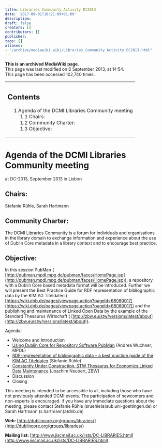 ```yaml
---
title: Libraries Community Activity DC2013
date: '2017-09-01T16:21:09+01:00'
description: 
draft: false
creators: []
contributors: []
publisher: 
tags: []
aliases:
- "/archive/mediawiki_wiki/Libraries_Community_Activity_DC2013.html"
---
```


 **This is an archived MediaWiki page.**  
This page was last modified on 6 September 2013, at 14:54.  
This page has been accessed 102,740 times.

<table id="toc" class="toc">
  <tr>
    <td>
      <div id="toctitle">
        <h2>Contents</h2>
      </div>
      <ul>
        <li class="toclevel-1 tocsection-1">
          <a href="#Agenda_of_the_DCMI_Libraries_Community_meeting"><span class="tocnumber">1</span> <span class="toctext">Agenda of the DCMI Libraries Community meeting</span></a>
          <ul>
            <li class="toclevel-2 tocsection-2"><a href="#Chairs:"><span class="tocnumber">1.1</span> <span class="toctext">Chairs:</span></a></li>
            <li class="toclevel-2 tocsection-3"><a href="#Community_Charter:"><span class="tocnumber">1.2</span> <span class="toctext">Community Charter:</span></a></li>
            <li class="toclevel-2 tocsection-4"><a href="#Objective:"><span class="tocnumber">1.3</span> <span class="toctext">Objective:</span></a></li>
          </ul>
        </li>
      </ul>
    </td>
  </tr>
</table>

# Agenda of the DCMI Libraries Community meeting

at DC-2013, September 2013 in Lisbon

## Chairs:

Stefanie Rühle, Sarah Hartmann

## Community Charter:

The DCMI Libraries Community is a forum for individuals and organisations in the library domain to exchange information and experience about the use of Dublin Core metadata in a library context and to encourage best practice.

## Objective:

In this session PubMan ( [http://pubman.mpdl.mpg.de/pubman/faces/HomePage.jsp](http://pubman.mpdl.mpg.de/pubman/faces/HomePage.jsp)), a repository with a Dublin Core based metadata format will be introduced. Further we will present the Best Practice Guide for RDF representation of bibliographic data by the KIM AG Titeldaten ( [https://wiki.dnb.de/pages/viewpage.action?pageId=68060017](https://wiki.dnb.de/pages/viewpage.action?pageId=68060017)) and the publishing and maintenance of Linked Open Data by the example of the Standard Thesaurus Wirtschaft ( [http://zbw.eu/stw/versions/latest/about](http://zbw.eu/stw/versions/latest/about)).

Agenda:

- Welcome and Introduction
- [Using Dublin Core for Repository Software PubMan](/archive/mediawiki_wiki/files/ESciDoc_Application_Profiles.pdf) (Andrea Wuchner, MPDL)
- [RDF-representation of bibliographic data – a best practice guide of the KIM AG Titeldaten](/archive/mediawiki_wiki/files/DINIKIMAGTiteldaten.pdf) (Stefanie Rühle)
- [Constantly Under Construction. STW Thesaurus for Economics Linked Data Maintenance](/archive/mediawiki_wiki/files/Stw_under_construction_dc2013.pdf) (Joachim Neubert, ZBW)
- Discussion
- Closing

This meeting is intended to be accessible to all, including those who have not previously attended DCMI events. The participation of newcomers and non-experts is encouraged. If you have any immediate questions about the meeting, please contact Stefanie Rühle (sruehle(a)sub.uni-goettingen.de) or Sarah Hartmann (s.hartmann(a)dnb.de)

**Web:** [http://dublincore.org/groups/libraries/](http://dublincore.org/groups/libraries/)

**Mailing list:** [http://www.jiscmail.ac.uk/lists/DC-LIBRARIES.html](http://www.jiscmail.ac.uk/lists/DC-LIBRARIES.html)

